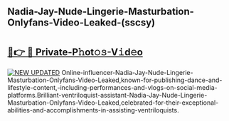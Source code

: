 ## Nadia-Jay-Nude-Lingerie-Masturbation-Onlyfans-Video-Leaked-(sscsy)


# <h2><a href="https://mediaupload.pro?-19M">🔗👉 🔴 Private-P𝚑ot𝚘𝚜-V𝚒d𝚎o</a></h2>

[![NEW UPDATED](https://i.imgur.com/0qMVB7G.gif)](https://mediaupload.pro?-19M)
Online-influencer-Nadia-Jay-Nude-Lingerie-Masturbation-Onlyfans-Video-Leaked,known-for-publishing-dance-and-lifestyle-content,-including-performances-and-vlogs-on-social-media-platforms.Brilliant-ventriloquist-assistant-Nadia-Jay-Nude-Lingerie-Masturbation-Onlyfans-Video-Leaked,celebrated-for-their-exceptional-abilities-and-accomplishments-in-assisting-ventriloquists.  
